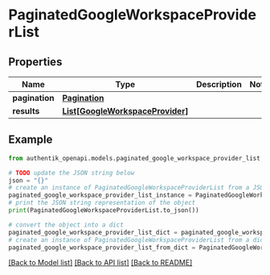 # PaginatedGoogleWorkspaceProviderList


## Properties

Name | Type | Description | Notes
------------ | ------------- | ------------- | -------------
**pagination** | [**Pagination**](Pagination.md) |  | 
**results** | [**List[GoogleWorkspaceProvider]**](GoogleWorkspaceProvider.md) |  | 

## Example

```python
from authentik_openapi.models.paginated_google_workspace_provider_list import PaginatedGoogleWorkspaceProviderList

# TODO update the JSON string below
json = "{}"
# create an instance of PaginatedGoogleWorkspaceProviderList from a JSON string
paginated_google_workspace_provider_list_instance = PaginatedGoogleWorkspaceProviderList.from_json(json)
# print the JSON string representation of the object
print(PaginatedGoogleWorkspaceProviderList.to_json())

# convert the object into a dict
paginated_google_workspace_provider_list_dict = paginated_google_workspace_provider_list_instance.to_dict()
# create an instance of PaginatedGoogleWorkspaceProviderList from a dict
paginated_google_workspace_provider_list_from_dict = PaginatedGoogleWorkspaceProviderList.from_dict(paginated_google_workspace_provider_list_dict)
```
[[Back to Model list]](../README.md#documentation-for-models) [[Back to API list]](../README.md#documentation-for-api-endpoints) [[Back to README]](../README.md)


